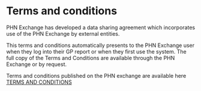 # Terms and conditions

PHN Exchange has developed a data sharing agreement which incorporates use of the PHN Exchange by external entities. 

This terms and conditions automatically presents to the PHN Exchange user when they log into their GP report or when they first use the system. The full copy of the Terms and Conditions are available through the PHN Exchange or by request.

Terms and conditions published on the PHN exchange are available here 
[TERMS AND CONDITIONS](https://www.phnexchange.com.au/terms.html)